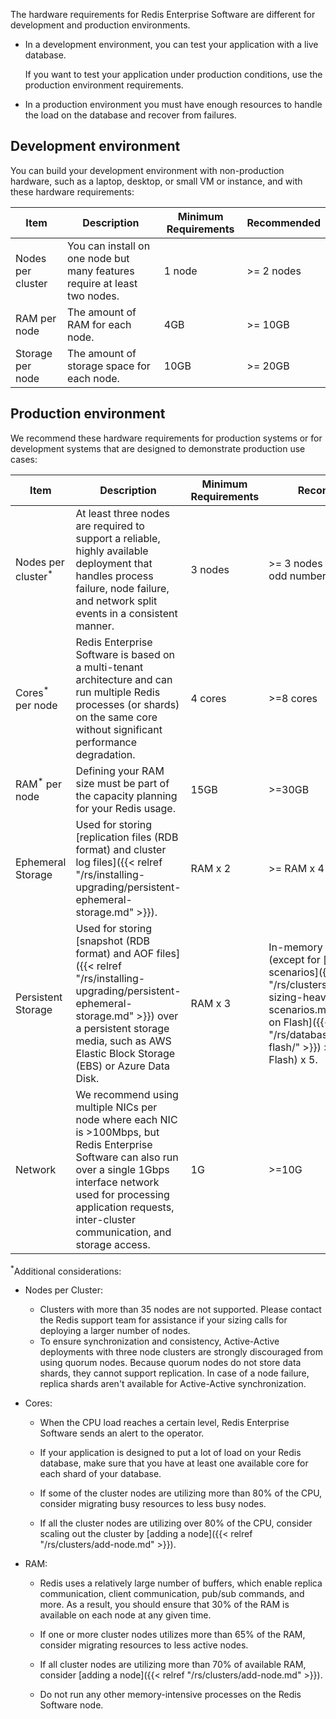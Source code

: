 The hardware requirements for Redis Enterprise Software are different for development and production environments.

- In a development environment, you can test your application with a live database.

    If you want to test your application under production conditions, use the production environment requirements.

- In a production environment you must have enough resources to handle the load on the database and recover from failures.

## Development environment

You can build your development environment with non-production hardware, such as a laptop, desktop, or small VM or instance,
and with these hardware requirements:

| Item | Description | Minimum Requirements | Recommended |
|------------|-----------------|------------|-----------------|
| Nodes per cluster | You can install on one node but many features require at least two nodes. | 1 node | >= 2 nodes |
| RAM per node | The amount of RAM for each node. | 4GB | >= 10GB |
| Storage per node | The amount of storage space for each node. | 10GB | >= 20GB |

## Production environment

We recommend these hardware requirements for production systems or for development systems that are designed to demonstrate production use cases:

| Item | Description | Minimum Requirements | Recommended |
|------------|-----------------|------------|-----------------|
| Nodes per cluster<sup>*</sup> | At least three nodes are required to support a reliable, highly available deployment that handles process failure, node failure, and network split events in a consistent manner. | 3 nodes | >= 3 nodes (Must be an odd number of nodes) |
| Cores<sup>*</sup> per node | Redis Enterprise Software is based on a multi-tenant architecture and can run multiple Redis processes (or shards) on the same core without significant performance degradation. | 4 cores | >=8 cores |
| RAM<sup>*</sup> per node | Defining your RAM size must be part of the capacity planning for your Redis usage. | 15GB | >=30GB |
| Ephemeral Storage | Used for storing [replication files (RDB format) and cluster log files]({{< relref "/rs/installing-upgrading/persistent-ephemeral-storage.md" >}}). | RAM x 2 | >= RAM x 4 |
| Persistent Storage | Used for storing [snapshot (RDB format) and AOF files]({{< relref "/rs/installing-upgrading/persistent-ephemeral-storage.md" >}}) over a persistent storage media, such as AWS Elastic Block Storage (EBS) or Azure Data Disk. | RAM x 3 | In-memory >= RAM x 6 (except for [extreme 'write' scenarios]({{< relref "/rs/clusters/optimize/disk-sizing-heavy-write-scenarios.md" >}})); [Redis on Flash]({{< relref "/rs/databases/redis-on-flash/" >}}) >= (RAM + Flash) x 5. |
| Network | We recommend using multiple NICs per node where each NIC is >100Mbps, but Redis Enterprise Software can also run over a single 1Gbps interface network used for processing application requests, inter-cluster communication, and storage access. | 1G | >=10G |

<sup>*</sup>Additional considerations:
- Nodes per Cluster:
    - Clusters with more than 35 nodes are not supported. Please contact the Redis support team for assistance if your sizing calls for deploying a larger number of nodes.
    - To ensure synchronization and consistency, Active-Active deployments with three node clusters are strongly discouraged from using quorum nodes. Because quorum nodes do not store data shards, they cannot support replication. In case of a node failure, replica shards aren't available for Active-Active synchronization.
- Cores:
    - When the CPU load reaches a certain level, Redis Enterprise Software sends an alert to the operator.  

    - If your application is designed to put a lot of load on your Redis database, make sure that you have at least one available core for each shard of your database.

    - If some of the cluster nodes are utilizing more than 80% of the CPU, consider migrating busy resources to less busy nodes.

    - If all the cluster nodes are utilizing over 80% of the CPU, consider scaling out the cluster by [adding a node]({{< relref "/rs/clusters/add-node.md" >}}).

- RAM:
    - Redis uses a relatively large number of buffers, which enable replica communication, client communication, pub/sub commands, and more.  As a result, you should ensure that 30% of the RAM is available on each node at any given time.

    - If one or more cluster nodes utilizes more than 65% of the RAM, consider migrating resources to less active nodes.

    - If all cluster nodes are utilizing more than 70% of available RAM, consider [adding a node]({{< relref "/rs/clusters/add-node.md" >}}).

    - Do not run any other memory-intensive processes on the Redis Software node.
